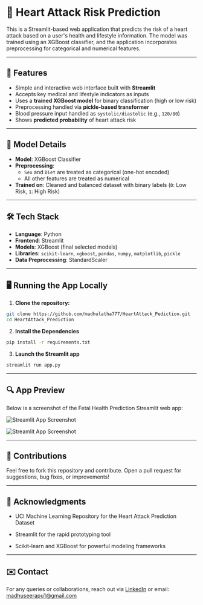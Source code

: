 # 💓 Heart Attack Risk Prediction

This is a Streamlit-based web application that predicts the risk of a heart attack based on a user's health and lifestyle information. The model was trained using an XGBoost classifier, and the application incorporates preprocessing for categorical and numerical features.

---

## 🚀 Features

- Simple and interactive web interface built with **Streamlit**
- Accepts key medical and lifestyle indicators as inputs
- Uses a **trained XGBoost model** for binary classification (high or low risk)
- Preprocessing handled via **pickle-based transformer**
- Blood pressure input handled as `systolic/diastolic` (e.g., `120/80`)
- Shows **predicted probability** of heart attack risk

---

## 🧠 Model Details

- **Model**: XGBoost Classifier
- **Preprocessing**: 
  - `Sex` and `Diet` are treated as categorical (one-hot encoded)
  - All other features are treated as numerical
- **Trained on**: Cleaned and balanced dataset with binary labels (`0`: Low Risk, `1`: High Risk)

---

## 🛠️ Tech Stack

- **Language**: Python  
- **Frontend**: Streamlit  
- **Models**: XGBoost (final selected models)  
- **Libraries**: `scikit-learn`, `xgboost`, `pandas`, `numpy`, `matplotlib`, `pickle`  
- **Data Preprocessing**: StandardScaler

---

## 🖥️ Running the App Locally

1. **Clone the repository:**

```bash
git clone https://github.com/madhulatha777/HeartAttack_Pediction.git
cd HeartAttack_Prediction
```

2. **Install the Dependencies**

```bash
pip install -r requirements.txt
```

3. **Launch the Streamlit app**

```bash
streamlit run app.py
```

---

## 🔍 App Preview

Below is a screenshot of the Fetal Health Prediction Streamlit web app:

![Streamlit App Screenshot](...)

![Streamlit App Screenshot](...)

---

## 🤝 Contributions
Feel free to fork this repository and contribute. Open a pull request for suggestions, bug fixes, or improvements!

---

## 🙏 Acknowledgments
- UCI Machine Learning Repository for the Heart Attack Prediction Dataset

- Streamlit for the rapid prototyping tool

- Scikit-learn and XGBoost for powerful modeling frameworks

---

## ✉️ Contact
For any queries or collaborations, reach out via [LinkedIn](https://www.linkedin.com/in/madhulatha-seerapu-8a269b325/) or email: madhuseerapu1@gmail.com